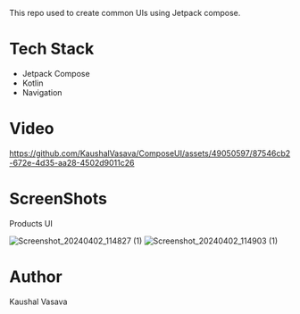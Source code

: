 This repo used to create common UIs using Jetpack compose.

# Tech Stack
- Jetpack Compose
- Kotlin
- Navigation

# Video
https://github.com/KaushalVasava/ComposeUI/assets/49050597/87546cb2-672e-4d35-aa28-4502d9011c26

# ScreenShots
Products UI

![Screenshot_20240402_114827 (1)](https://github.com/KaushalVasava/ComposeUI/assets/49050597/0703f9a2-20d5-4dbb-a814-094d89f6f663)
![Screenshot_20240402_114903 (1)](https://github.com/KaushalVasava/ComposeUI/assets/49050597/f0b93e95-031d-4847-af3c-60b04425780f)



# Author
Kaushal Vasava
